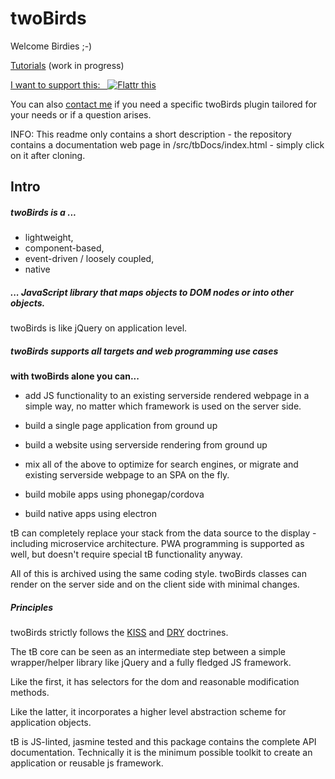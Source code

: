 
# twoBirds

Welcome Birdies ;-)

[Tutorials](https://gitlab.com/twoBirds/twobirds-core/wikis/twoBirds-Tutorials) (work in progress)

[I want to support this:&nbsp;&nbsp;&nbsp;![Flattr this](//button.flattr.com/flattr-badge-large.png)](https://flattr.com/submit/auto?fid=royvyd&url=https%3A%2F%2Fgitlab.com%2FtwoBirds%2Ftwobirds-core) 

You can also [contact me](mailTo:fthuerigen@googlemail.com?subject=regarding%20twoBirds%20...") if you need a specific twoBirds plugin tailored for your needs or if a question arises.

INFO: This readme only contains a short description - the repository contains a documentation web page in /src/tbDocs/index.html - simply click on it after cloning.

## Intro

##### twoBirds is a ...

- lightweight, 
- component-based, 
- event-driven / loosely coupled, 
- native

##### ... JavaScript library that maps objects to DOM nodes or into other objects.

twoBirds is like jQuery on application level.

##### twoBirds supports all targets and web programming use cases

**with twoBirds alone you can...**

- add JS functionality to an existing serverside rendered webpage in a simple way, no matter which framework is used on the server side.

- build a single page application from ground up

- build a website using serverside rendering from ground up

- mix all of the above to optimize for search engines, or migrate and existing serverside webpage to an SPA on the fly.

- build mobile apps using phonegap/cordova

- build native apps using electron

tB can completely replace your stack from the data source to the display - including microservice architecture. PWA programming is supported as well, but doesn't require special tB functionality anyway.

All of this is archived using the same coding style. twoBirds classes can render on the server side and on the client side with minimal changes.

##### Principles

twoBirds strictly follows the [KISS](http://principles-wiki.net/principles:keep_it_simple_stupid) and [DRY](http://principles-wiki.net/principles:don_t_repeat_yourself) doctrines.

The tB core can be seen as an intermediate step between a simple wrapper/helper library like jQuery and a fully fledged JS framework. 

Like the first, it has selectors for the dom and reasonable modification methods. 

Like the latter, it incorporates a higher level abstraction scheme for application objects.

tB is JS-linted, jasmine tested and this package contains the complete API documentation. Technically it is the minimum possible toolkit to create an application or reusable js framework.
